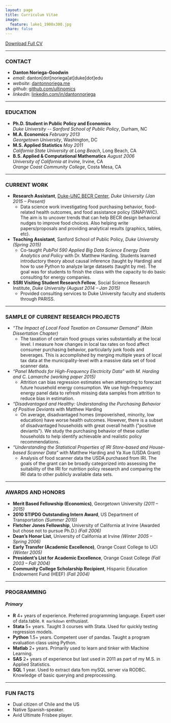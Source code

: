 ```yaml
---
layout: page
title: Curriculum Vitae
image:
  feature: lake1_1900x300.jpg
share: false
---
```


<div>
<a href="https://www.dropbox.com/s/16a96ejiut9o2uy/D_Noriega_CV.pdf?dl=0" class="btn btn-success">Download Full CV</a>  
</div>

---

### CONTACT
- **Danton Noriega-Goodwin**
- *email*: danton[dot]noriega[at]duke[dot]edu
- *website*: [dantonnoriega.me](http://dantonnoriega.me)
- *github*: [github.com/ultinomics](github.com/ultinomics)
- *linkedin*: [linkedin.com/in/dantonnoriega](https://www.linkedin.com/in/dantonnoriega)

---

### EDUCATION
- **Ph.D. Student in Public Policy and Economics**  
*Duke University -- Sanford School of Public Policy*, Durham, NC
- **M.A. Economics** *February 2013*  
*Georgetown University*, Washington, DC
- **M.S. Applied Statistics** *May 2011*  
*California State University at Long Beach*, Long Beach, CA
- **B.S. Applied & Computational Mathematics** *August 2006*  
*University of California at Irvine*, Irvine, CA  
*Orange Coast Community College*, Costa Mesa, CA

---

### CURRENT WORK

- **Research Assistant**, [Duke-UNC BECR Center](https://becr.sanford.duke.edu), *Duke University (Jan 2015 – Present)*
	- Data science work investigating food purchasing behavior, food-related health outcomes, and food assistance policy (SNAP/WIC). The aim is to uncover trends that can help BECR design behavioral nudges to improve food choices. Also helping write papers/proposals and providing analytical results (graphics, tables, etc).
- **Teaching Assistant**, Sanford School of Public Policy, *Duke University (Spring 2015)*
	- Co-taught *PubPol 590 Applied Big Data Science Energy Data Analytics and Policy* with Dr. Matthew Harding. Students learned introductory theory about causal inference (taught by Harding) and how to use Python to analyze large datasets (taught by me). The goal was for students to finish the class with the capacity to do basic consulting for energy companies.
- **SSRI Visiting Student Research Fellow**, Social Science Research Institute, *Duke University (August 2014 – Jan 2015)*	
	- Provided consulting services to Duke University faculty and students through PARISS.

---

### SAMPLE OF CURRENT RESEARCH PROJECTS

- *“The Impact of Local Food Taxation on Consumer Demand” (Main Dissertation Chapter)*
    - The taxation of certain food groups varies substantially at the local level. I measure how changes in local tax rates on food affect consumer purchasing behavior, particularly junk foods and beverages. This is accomplished by merging multiple years of local tax data at the municipality-level with a massive data set of food scanner data.
- *“Panel Methods for High-Frequency Electricity Data” with M. Harding and C. Lamarche (working paper 2015)* 
    - Attrition can bias regression estimates when attempting to forecast future household energy consumption. We use high-frequency energy panel data to refresh missing data samples from attrition to reduce bias in estimation.
- *“Disadvantaged and Healthy: Understanding the Purchasing Behavior of Positive Deviants* with Matthew Harding
	- On average, disadvantaged homes (impoverished, minority, low education) have worse health outcomes. However, there is a subset of disadvantaged households with great overall health ("positive deviants"). We study the purchasing behavior of these outlier households to help identify achievable and realistic policy recommendations.
- *“Understanding the Statistical Properties of IRI Store-based and House-based Scanner Data”* with Matthew Harding and Ya Xue (USDA Grant)
	- Analysis of food scanner data the USDA purchased from IRI. The goals of the grant can be broadly categorized into assessing the suitability of the IRI for nutrition policy research and comparing the IRI data to other publicly available data sets.

---

### AWARDS AND HONORS

- **Merit Based Fellowship (Economics)**, Georgetown University *(2011 – 2015)*
- **2010 STIPDG Outstanding Intern Award**, US Department of Transportation *(Summer 2010)*
- **Fletcher Jones Fellowship**, University of California at Irvine (Awarded but chose not to pursue Ph.D.) *(Fall 2006)*
- **Dean’s Honor List**, University of California at Irvine *(Winter 2005 – Spring 2006)*
- **Early Transfer (Academic Excellence)**, Orange Coast College to UCI *(Winter 2005)*
- **President’s List for Academic Excellence**, Orange Coast College *(Fall 2003 – Fall 2004)*
- **Community College Scholarship Recipient**, Hispanic Education Endowment Fund (HEEF) *(Fall 2004)*

---

### PROGRAMMING

#### *Primary*
- **R** 4+ years of experience. Preferred programming language. Expert user of data.table. `R markdown` enthusiast.
- **Stata** 5+ years. Taught 3 courses with Stata. Used for quickly testing regression models.
- **Python** 1.5+ years. Competent user of pandas. Taught a program evaluation class using Python. 
- **Matlab** 2+ years. Primarily used to learn and tinker with Machine Learning.
- **SAS** 2+ years of experience but last used in 2011 as part of my M.S. in Applied Statistics.
- **SQL** 1 year. Used to extract data fom mySQL server via RODBC. Knowledge of basic querying and preprocessing.

---

### FUN FACTS
- Dual citizen of Chile and the US
- Native Spanish-speaker.
- Avid Ultimate Frisbee player.

